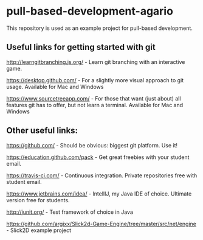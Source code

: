 # pull-based-development-agario

This repository is used as an example project for pull-based development.

## Useful links for getting started with git
http://learngitbranching.js.org/ - Learn git branching with an interactive game.

https://desktop.github.com/ - For a slightly more visual approach to git usage. Available for Mac and Windows

https://www.sourcetreeapp.com/ - For those that want (just about) all features git has to offer, but not learn a terminal. Available for Mac and Windows

## Other useful links:
https://github.com/ - Should be obvious: biggest git platform. Use it!

https://education.github.com/pack - Get great freebies with your student email.

https://travis-ci.com/ - Continuous integration. Private repositories free with student email.
 
https://www.jetbrains.com/idea/ - IntellIJ, my Java IDE of choice. Ultimate version free for students.

http://junit.org/ - Test framework of choice in Java

https://github.com/argixx/Slick2d-Game-Engine/tree/master/src/net/engine - Slick2D example project

